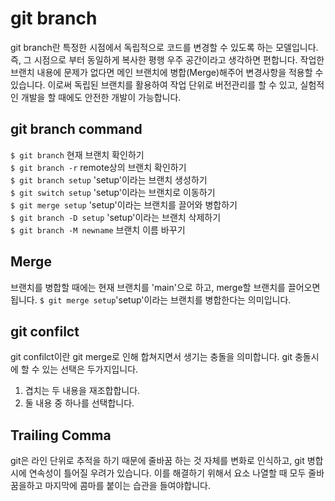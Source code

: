 # git branch
git branch란 특정한 시점에서 독립적으로 코드를 변경할 수 있도록 하는 모델입니다.
즉, 그 시점으로 부터 동일하게 복사한 평행 우주 공간이라고 생각하면 편합니다. 작업한 브랜치 내용에 문제가 없다면 메인 브랜치에 병합(Merge)해주어 변경사항을 적용할 수 있습니다. 이로써 독립된 브랜치를 활용하여 작업 단위로 버전관리를 할 수 있고, 실험적인 개발을 할 때에도 안전한 개발이 가능합니다.

## git branch command
`$ git branch` 현재 브랜치 확인하기<br>
`$ git branch -r` remote상의 브랜치 확인하기<br> 
`$ git branch setup` 'setup'이라는 브랜치 생성하기<br>
`$ git switch setup` 'setup'이라는 브랜치로 이동하기<br>
`$ git merge setup` 'setup'이라는 브랜치를 끌어와 병합하기<br>
`$ git branch -D setup` 'setup'이라는 브랜치 삭제하기<br>
`$ git branch -M newname` 브랜치 이름 바꾸기<br>

## Merge
브랜치를 병합할 때에는 현재 브랜치를 'main'으로 하고, merge할 브랜치를 끌어오면 됩니다.
`$ git merge setup`'setup'이라는 브랜치를 병합한다는 의미입니다.

## git confilct
git confilct이란 git merge로 인해 합쳐지면서 생기는 충돌을 의미합니다.
git 충돌시에 할 수 있는 선택은 두가지입니다.
1. 겹치는 두 내용을 재조합합니다.
2. 둘 내용 중 하나를 선택합니다.

## Trailing Comma
git은 라인 단위로 추적을 하기 때문에 줄바꿈 하는 것 자체를 변화로 인식하고, git 병합시에 연속성이 틀어질 우려가 있습니다. 이를 해결하기 위해서 요소 나열할 때 모두 줄바꿈을하고 마지막에 콤마를 붙이는 습관을 들여야합니다.

